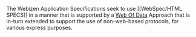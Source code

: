 The Webizen Application Specifications seek to use [[WebSpec/HTML SPECS]] in a manner that is supported by a [Web Of Data](https://www.w3.org/2013/data/) Approach that is in-turn extended to support the use of non-web-based protocols, for various express purposes.

